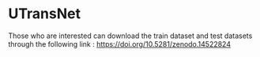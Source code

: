 # UTransNet
Those who are interested can download the train dataset and test datasets through the following link : https://doi.org/10.5281/zenodo.14522824
